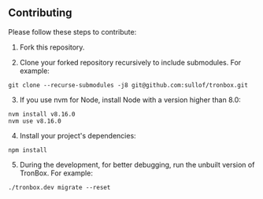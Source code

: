 
## Contributing

Please follow these steps to contribute:

1. Fork this repository.

2. Clone your forked repository recursively to include submodules. 
For example:
```shell script
git clone --recurse-submodules -j8 git@github.com:sullof/tronbox.git
```
3. If you use nvm for Node, install Node with a version higher than 8.0:
```shell script
nvm install v8.16.0
nvm use v8.16.0
```
4. Install your project's dependencies:
```shell script
npm install
```
5. During the development, for better debugging, run the unbuilt version of TronBox. 
For example:
```shell script
./tronbox.dev migrate --reset
```
